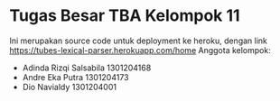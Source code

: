 # Tugas Besar TBA Kelompok 11
Ini merupakan source code untuk deployment ke heroku, dengan link https://tubes-lexical-parser.herokuapp.com/home
Anggota kelompok:
- Adinda Rizqi Salsabila 1301204168
- Andre Eka Putra 1301204173
- Dio Navialdy  1301204001
